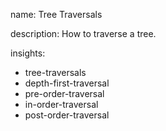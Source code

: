 name: Tree Traversals

description: How to traverse a tree.

insights:
  - tree-traversals
  - depth-first-traversal
  - pre-order-traversal
  - in-order-traversal
  - post-order-traversal
 
